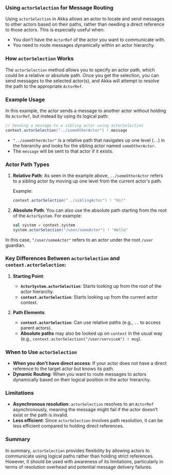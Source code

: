 ### Using `actorSelection` for Message Routing

Using `actorSelection` in Akka allows an actor to locate and send messages to other actors based on their paths, rather than needing a direct reference to those actors. This is especially useful when:

- You don’t have the `ActorRef` of the actor you want to communicate with.
- You need to route messages dynamically within an actor hierarchy.

### How `actorSelection` Works
The `actorSelection` method allows you to specify an actor path, which could be a relative or absolute path. Once you get the selection, you can send messages to the selected actor(s), and Akka will attempt to resolve the path to the appropriate `ActorRef`.

### Example Usage
In this example, the actor sends a message to another actor without holding its `ActorRef`, but instead by using its logical path:

```scala
// Sending a message to a sibling actor using actorSelection
context.actorSelection("../someOtherActor") ! message
```

- `"../someOtherActor"` is a relative path that navigates up one level (`..`) in the hierarchy and looks for the sibling actor named `someOtherActor`.
- The `message` will be sent to that actor if it exists.

### Actor Path Types
1. **Relative Path**: As seen in the example above, `../someOtherActor` refers to a sibling actor by moving up one level from the current actor's path.

   Example:
   ```scala
   context.actorSelection("../siblingActor") ! "Hi!"
   ```

2. **Absolute Path**: You can also use the absolute path starting from the root of the `ActorSystem`. For example:

   ```scala
   val system = context.system
   system.actorSelection("/user/someActor") ! "Hello"
   ```

In this case, `"/user/someActor"` refers to an actor under the root `/user` guardian.


### Key Differences Between `actorSelection` and `context.actorSelection`:

1. **Starting Point**:
   * **`ActorSystem.actorSelection`**: Starts looking up from the root of the actor hierarchy.
   * **`context.actorSelection`**: Starts looking up from the current actor context.

2. **Path Elements**:
   * **`context.actorSelection`**: Can use relative paths (e.g., `..` to access parent actors).
   * **Absolute paths** may also be looked up on `context` in the usual way (e.g., `context.actorSelection("/user/serviceA") ! msg`).

### When to Use `actorSelection`
- **When you don't have direct access**: If your actor does not have a direct reference to the target actor but knows its path.
- **Dynamic Routing**: When you want to route messages to actors dynamically based on their logical position in the actor hierarchy.

### Limitations
- **Asynchronous resolution**: `actorSelection` resolves to an `ActorRef` asynchronously, meaning the message might fail if the actor doesn’t exist or the path is invalid.
- **Less efficient**: Since `actorSelection` involves path resolution, it can be less efficient compared to holding direct references.

### Summary
In summary, `actorSelection` provides flexibility by allowing actors to communicate using logical paths rather than holding strict references. However, it should be used with awareness of its limitations, particularly in terms of resolution overhead and potential message delivery failures.